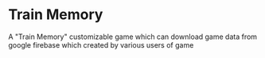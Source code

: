 # Train Memory
A "Train Memory" customizable game which can download game data from google firebase which created by various users of game
